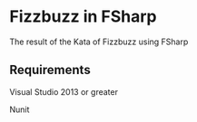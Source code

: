 Fizzbuzz in FSharp
==================

The result of the Kata of Fizzbuzz using FSharp

Requirements
------------
Visual Studio 2013 or greater

Nunit
